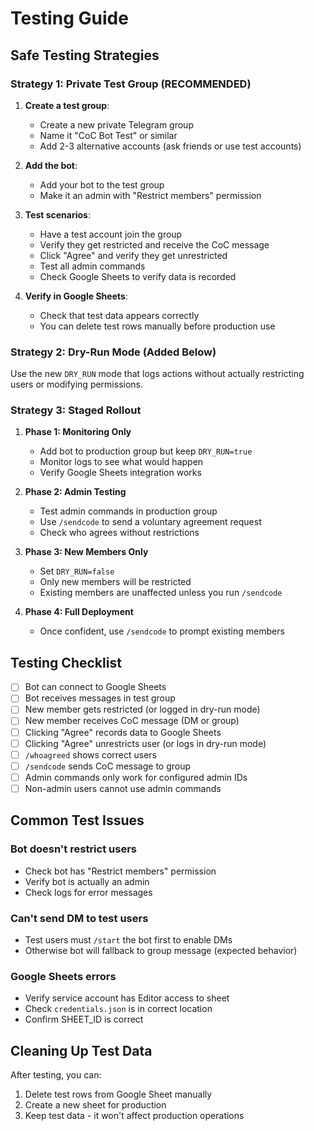 # Testing Guide

## Safe Testing Strategies

### Strategy 1: Private Test Group (RECOMMENDED)

1. **Create a test group**:
   - Create a new private Telegram group
   - Name it "CoC Bot Test" or similar
   - Add 2-3 alternative accounts (ask friends or use test accounts)

2. **Add the bot**:
   - Add your bot to the test group
   - Make it an admin with "Restrict members" permission

3. **Test scenarios**:
   - Have a test account join the group
   - Verify they get restricted and receive the CoC message
   - Click "Agree" and verify they get unrestricted
   - Test all admin commands
   - Check Google Sheets to verify data is recorded

4. **Verify in Google Sheets**:
   - Check that test data appears correctly
   - You can delete test rows manually before production use

### Strategy 2: Dry-Run Mode (Added Below)

Use the new `DRY_RUN` mode that logs actions without actually restricting users or modifying permissions.

### Strategy 3: Staged Rollout

1. **Phase 1: Monitoring Only**
   - Add bot to production group but keep `DRY_RUN=true`
   - Monitor logs to see what would happen
   - Verify Google Sheets integration works

2. **Phase 2: Admin Testing**
   - Test admin commands in production group
   - Use `/sendcode` to send a voluntary agreement request
   - Check who agrees without restrictions

3. **Phase 3: New Members Only**
   - Set `DRY_RUN=false`
   - Only new members will be restricted
   - Existing members are unaffected unless you run `/sendcode`

4. **Phase 4: Full Deployment**
   - Once confident, use `/sendcode` to prompt existing members

## Testing Checklist

- [ ] Bot can connect to Google Sheets
- [ ] Bot receives messages in test group
- [ ] New member gets restricted (or logged in dry-run mode)
- [ ] New member receives CoC message (DM or group)
- [ ] Clicking "Agree" records data to Google Sheets
- [ ] Clicking "Agree" unrestricts user (or logs in dry-run mode)
- [ ] `/whoagreed` shows correct users
- [ ] `/sendcode` sends CoC message to group
- [ ] Admin commands only work for configured admin IDs
- [ ] Non-admin users cannot use admin commands

## Common Test Issues

### Bot doesn't restrict users
- Check bot has "Restrict members" permission
- Verify bot is actually an admin
- Check logs for error messages

### Can't send DM to test users
- Test users must `/start` the bot first to enable DMs
- Otherwise bot will fallback to group message (expected behavior)

### Google Sheets errors
- Verify service account has Editor access to sheet
- Check `credentials.json` is in correct location
- Confirm SHEET_ID is correct

## Cleaning Up Test Data

After testing, you can:
1. Delete test rows from Google Sheet manually
2. Create a new sheet for production
3. Keep test data - it won't affect production operations
